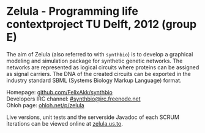 # Zelula - Programming life contextproject TU Delft, 2012 (group E)

The aim of Zelula (also referred to with `synthbio`) is to develop a graphical modeling and simulation package for synthetic genetic networks. 
The networks are represented as logical circuits where proteins can be assigned as signal carriers. The DNA of the created circuits can be exported 
in the industry standard SBML (Systems Biology Markup Language) format.

Homepage: [github.com/FelixAkk/synthbio](https://github.com/FelixAkk/synthbio/wiki) <br />
Developers IRC channel: [#synthbio@irc.freenode.net](irc://#synthbio@irc.freenode.net) <br />
Ohloh page: [ohloh.net/p/zelula](http://www.ohloh.net/p/zelula) <br />

Live versions, unit tests and the serverside Javadoc of each SCRUM iterations can be viewed online at [zelula.us.to](http://zelula.us.to/).

